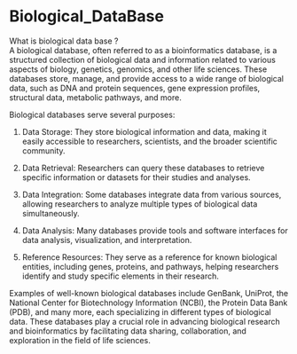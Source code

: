 # Biological_DataBase
What is biological data base ? </br>
A biological database, often referred to as a bioinformatics database, is a structured collection of biological data and information related to various aspects of biology, genetics, genomics, and other life sciences. These databases store, manage, and provide access to a wide range of biological data, such as DNA and protein sequences, gene expression profiles, structural data, metabolic pathways, and more.</br>

Biological databases serve several purposes:</br>

1. Data Storage: They store biological information and data, making it easily accessible to researchers, scientists, and the broader scientific community.

2. Data Retrieval: Researchers can query these databases to retrieve specific information or datasets for their studies and analyses.

3. Data Integration: Some databases integrate data from various sources, allowing researchers to analyze multiple types of biological data simultaneously.

4. Data Analysis: Many databases provide tools and software interfaces for data analysis, visualization, and interpretation.

5. Reference Resources: They serve as a reference for known biological entities, including genes, proteins, and pathways, helping researchers identify and study specific elements in their research.

Examples of well-known biological databases include GenBank, UniProt, the National Center for Biotechnology Information (NCBI), the Protein Data Bank (PDB), and many more, each specializing in different types of biological data. These databases play a crucial role in advancing biological research and bioinformatics by facilitating data sharing, collaboration, and exploration in the field of life sciences.

